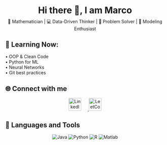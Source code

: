 <h1 align="center" style="margin-bottom: 0.3em;">Hi there 👋, I am Marco</h1>

<p align="center" style="font-size:14px; margin-top: 0.5em;">
  🧠 Mathematician | 💻 Data-Driven Thinker | 🎯 Problem Solver | 🚀 Modeling Enthusiast
</p>

## 🌱 Learning Now:
• OOP & Clean Code  
• Python for ML  
• Neural Networks  
• Git best practices  

## 🌐 Connect with me

<p align="center">
  <a href="https://www.linkedin.com/in/marcoschipani99/" target="_blank">
    <img src="https://cdn.jsdelivr.net/gh/devicons/devicon/icons/linkedin/linkedin-original.svg" alt="LinkedIn" height="40" style="margin-right: 20px;" />
  </a>
  <a href="https://leetcode.com/u/jLRvHjTPfO/" target="_blank">
  <img src="PASTE_IMAGE_URL_HERE" alt="LeetCode" height="40" />
</a>
</p>

## 🧰 Languages and Tools

<p align="center">
  <img src="https://img.shields.io/badge/Java-ED8B00?style=for-the-badge&logo=java&logoColor=white" alt="Java" />
  <img src="https://img.shields.io/badge/Python-3776AB?style=for-the-badge&logo=python&logoColor=white" alt="Python" />
  <img src="https://img.shields.io/badge/R-276DC3?style=for-the-badge&logo=r&logoColor=white" alt="R" />
  <img src="https://img.shields.io/badge/Matlab-0076A8?style=for-the-badge&logo=mathworks&logoColor=white" alt="Matlab" />
</p>


